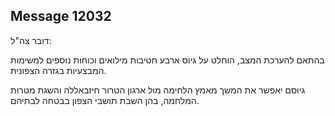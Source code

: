 ## Message 12032

דובר צה"ל:

בהתאם להערכת המצב, הוחלט על גיוס ארבע חטיבות מילואים וכוחות נוספים למשימות המבצעיות בגזרה הצפונית.

גיוסם יאפשר את המשך מאמץ הלחימה מול ארגון הטרור חיזבאללה והשגת מטרות המלחמה, בהן השבת תושבי הצפון בבטחה לבתיהם.

